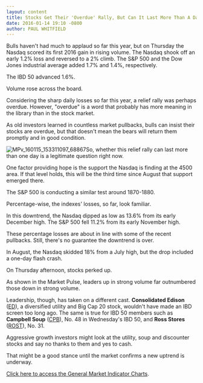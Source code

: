 ```yaml
---
layout: content
title: Stocks Get Their 'Overdue' Rally, But Can It Last More Than A Day?
date: 2016-01-14 19:10 -0800
author: PAUL WHITFIELD
---
```






Bulls haven't had much to applaud so far this year, but on Thursday the Nasdaq scored its first 2016 gain in rising volume. The Nasdaq shook off an early 1.2% loss and reversed to a 2% climb. The S&P 500 and the Dow Jones industrial average added 1.7% and 1.4%, respectively.


The IBD 50 advanced 1.6%.


Volume rose across the board.


Considering the sharp daily losses so far this year, a relief rally was perhaps overdue. However, "overdue" is a word that probably has more meaning in the library than in the stock market.


As old investors learned in countless market pullbacks, bulls can insist their stocks are overdue, but that doesn't mean the bears will return them promptly and in good condition.


![MPv_160115_153311097_68867](http://ibdcmsprod10/wp-content/uploads/2016/01/MPv_160115_153311097_68867-109x300.png)So, whether this relief rally can last more than one day is a legitimate question right now.


One factor providing hope is the support the Nasdaq is finding at the 4500 area. If that level holds, this will be the third time since August that support emerged there.


The S&P 500 is conducting a similar test around 1870-1880.


Percentage-wise, the indexes' losses, so far, look familiar.


In this downtrend, the Nasdaq dipped as low as 13.6% from its early December high. The S&P 500 fell 11.2% from its early November high.


These percentage losses are about in line with some of the recent pullbacks. Still, there's no guarantee the downtrend is over.


In August, the Nasdaq skidded 18% from a July high, but the drop included a one-day flash crash.


On Thursday afternoon, stocks perked up.


As shown in the Market Pulse, leaders up in strong volume far outnumbered those down in strong volume.


Leadership, though, has taken on a different cast. **Consolidated Edison** ([ED](https://research.investors.com/quote.aspx?symbol=ED)), a diversified utility and Big Cap 20 stock, wouldn't have made an IBD screen too long ago. The same is true for IBD 50 members such as **Campbell Soup** ([CPB](https://research.investors.com/quote.aspx?symbol=CPB)), No. 48 in Wednesday's IBD 50, and **Ross Stores** ([ROST](https://research.investors.com/quote.aspx?symbol=ROST)), No. 31.


Aggressive growth investors might look at the utility, soup and discounter stocks and say no thanks to them and yes to cash.


That might be a good stance until the market confirms a new uptrend is underway.


[Click here to access the General Market Indicator Charts](https://www.investors.com/pdf/GMI_011516.pdf).




